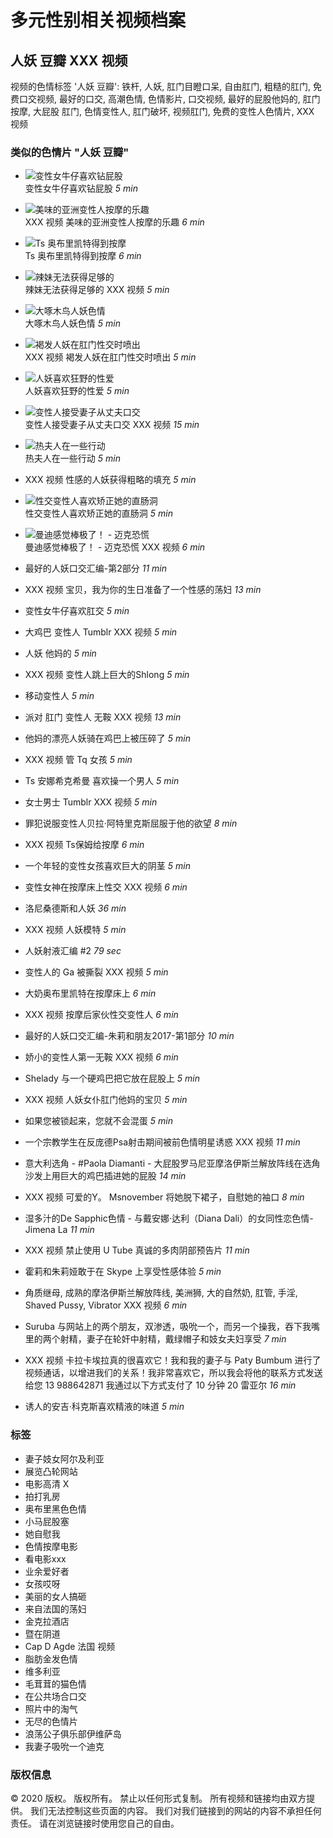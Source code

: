 # 多元性别相关视频档案

## 人妖 豆瓣 XXX 视频

视频的色情标签 '人妖 豆瓣': 铁杆, 人妖, 肛门目瞪口呆, 自由肛门, 粗糙的肛门, 免费口交视频, 最好的口交, 高潮色情, 色情影片, 口交视频, 最好的屁股他妈的, 肛门按摩, 大屁股 肛门, 色情变性人, 肛门破坏, 视频肛门, 免费的变性人色情片, XXX 视频

### 类似的色情片 "人妖 豆瓣"

-   ![变性女牛仔喜欢钻屁股](https://cdn77-pic.xvideos-cdn.com/videos/thumbs169ll/96/73/b4/9673b42dececa690a389ca9a758a2ab4-1/9673b42dececa690a389ca9a758a2ab4.3.jpg)  
    变性女牛仔喜欢钻屁股 _5 min_
  
-   ![美味的亚洲变性人按摩的乐趣](https://cdn77-pic.xvideos-cdn.com/videos/thumbs169ll/6d/ef/6c/6def6c767997fdb85d693848ef23eadd-1/6def6c767997fdb85d693848ef23eadd.19.jpg)  
    XXX 视频 美味的亚洲变性人按摩的乐趣 _6 min_

-   ![Ts 奥布里凯特得到按摩](https://cdn77-pic.xvideos-cdn.com/videos/thumbs169ll/15/80/77/158077742df34bdcf20ff9b3d64cc6ce-1/158077742df34bdcf20ff9b3d64cc6ce.8.jpg)  
    Ts 奥布里凯特得到按摩 _6 min_

-   ![辣妹无法获得足够的](https://cdn77-pic.xvideos-cdn.com/videos/thumbs169ll/77/b5/10/77b5107393a2091d9003273602d49d2a/77b5107393a2091d9003273602d49d2a.5.jpg)  
    辣妹无法获得足够的 XXX 视频 _5 min_

-   ![大啄木鸟人妖色情](https://cdn77-pic.xvideos-cdn.com/videos/thumbs169ll/90/dc/0d/90dc0deb5cd4d0974e4abab66d73f4cf/90dc0deb5cd4d0974e4abab66d73f4cf.27.jpg)  
    大啄木鸟人妖色情 _5 min_

-   ![褐发人妖在肛门性交时喷出](https://cdn77-pic.xvideos-cdn.com/videos/thumbs169ll/e2/81/71/e281719743812cd8d4d93c53bea8a585-1/e281719743812cd8d4d93c53bea8a585.6.jpg)  
    XXX 视频 褐发人妖在肛门性交时喷出 _5 min_

-   ![人妖喜欢狂野的性爱](https://cdn77-pic.xvideos-cdn.com/videos/thumbs169ll/8e/8b/aa/8e8baa2a2579449466fe06fe9e07218a-2/8e8baa2a2579449466fe06fe9e07218a.28.jpg)  
    人妖喜欢狂野的性爱 _5 min_

-   ![变性人接受妻子从丈夫口交](https://cdn77-pic.xvideos-cdn.com/videos/thumbs169ll/bd/f0/13/bdf013ed8079a4c82536613cea497580-1/bdf013ed8079a4c82536613cea497580.28.jpg)  
    变性人接受妻子从丈夫口交 XXX 视频 _15 min_

-   ![热夫人在一些行动](https://cdn77-pic.xvideos-cdn.com/videos/thumbs169ll/da/b8/4f/dab84f83e9af54de757f8a682565fd8a/dab84f83e9af54de757f8a682565fd8a.3.jpg)  
    热夫人在一些行动 _5 min_

-   XXX 视频 性感的人妖获得粗略的填充 _5 min_

-   ![性交变性人喜欢矫正她的直肠洞](https://cdn77-pic.xvideos-cdn.com/videos/thumbs169ll/16/67/50/1667509563e33f1947cf5620fcc85f1e/1667509563e33f1947cf5620fcc85f1e.29.jpg)  
    性交变性人喜欢矫正她的直肠洞 _5 min_

-   ![曼迪感觉棒极了！ - 迈克恐慌](https://cdn77-pic.xvideos-cdn.com/videos/thumbs169ll/11/4d/74/114d74109a5df42fce130fbeb38d0948/114d74109a5df42fce130fbeb38d0948.13.jpg)  
    曼迪感觉棒极了！ - 迈克恐慌 XXX 视频 _6 min_

-   最好的人妖口交汇编-第2部分 _11 min_

-   XXX 视频 宝贝，我为你的生日准备了一个性感的荡妇 _13 min_

-   变性女牛仔喜欢肛交 _5 min_

-   大鸡巴 变性人 Tumblr XXX 视频 _5 min_

-   人妖 他妈的 _5 min_

-   XXX 视频 变性人跳上巨大的Shlong _5 min_

-   移动变性人 _5 min_

-   派对 肛门 变性人 无鞍 XXX 视频 _13 min_

-   他妈的漂亮人妖骑在鸡巴上被压碎了 _5 min_

-   XXX 视频 管 Tq 女孩 _5 min_

-   Ts 安娜希克希曼 喜欢操一个男人 _5 min_

-   女士男士 Tumblr XXX 视频 _5 min_

-   罪犯说服变性人贝拉·阿特里克斯屈服于他的欲望 _8 min_

-   XXX 视频 Ts保姆给按摩 _6 min_

-   一个年轻的变性女孩喜欢巨大的阴茎 _5 min_

-   变性女神在按摩床上性交 XXX 视频 _6 min_

-   洛尼桑德斯和人妖 _36 min_

-   XXX 视频 人妖模特 _5 min_

-   人妖射液汇编 #2 _79 sec_

-   变性人的 Ga 被撕裂 XXX 视频 _5 min_

-   大奶奥布里凯特在按摩床上 _6 min_

-   XXX 视频 按摩后家伙性交变性人 _6 min_

-   最好的人妖口交汇编-朱莉和朋友2017-第1部分 _10 min_

-   娇小的变性人第一无鞍 XXX 视频 _6 min_

-   Shelady 与一个硬鸡巴把它放在屁股上 _5 min_

-   XXX 视频 人妖女仆肛门他妈的宝贝 _5 min_

-   如果您被锁起来，您就不会混蛋 _5 min_

-   一个宗教学生在反庞德Psa射击期间被前色情明星诱惑 XXX 视频 _11 min_

-   意大利选角 - #Paola Diamanti - 大屁股罗马尼亚摩洛伊斯兰解放阵线在选角沙发上用巨大的鸡巴插进她的屁股 _14 min_

-   XXX 视频 可爱的Y。 Msnovember 将她脱下裙子，自慰她的袖口 _8 min_

-   湿多汁的De Sapphic色情 - 与戴安娜·达利（Diana Dali）的女同性恋色情-Jimena La _11 min_

-   XXX 视频 禁止使用 U Tube 真诚的多肉阴部预告片 _11 min_

-   霍莉和朱莉娅敢于在 Skype 上享受性感体验 _5 min_

-   角质继母, 成熟的摩洛伊斯兰解放阵线, 美洲狮, 大的自然奶, 肛管, 手淫, Shaved Pussy, Vibrator XXX 视频 _6 min_

-   Suruba 与网站上的两个朋友，双渗透，吸吮一个，而另一个操我，吞下我嘴里的两个射精，妻子在轮奸中射精，戴绿帽子和妓女夫妇享受 _7 min_

-   XXX 视频 卡拉卡埃拉真的很喜欢它！我和我的妻子与 Paty Bumbum 进行了视频通话，以增进我们的关系！我非常喜欢它，所以我会将他的联系方式发送给您 13 988642871 我通过以下方式支付了 10 分钟 20 雷亚尔 _16 min_

-   诱人的安吉·科克斯喜欢精液的味道 _5 min_

### 标签
- 妻子妓女阿尔及利亚
- 展览凸轮网站
- 电影高清 X
- 拍打乳房
- 奥布里黑色色情
- 小马屁股塞
- 她自慰我
- 色情按摩电影
- 看电影xxx
- 业余爱好者
- 女孩哎呀
- 美丽的女人搞砸
- 来自法国的荡妇
- 金克拉酒店
- 暨在阴道
- Cap D Agde 法国 视频
- 脂肪金发色情
- 维多利亚
- 毛茸茸的猫色情
- 在公共场合口交
- 照片中的淘气
- 无尽的色情片
- 浪荡公子俱乐部伊维萨岛
- 我妻子吸吮一个迪克

### 版权信息
© 2020 版权。 版权所有。 禁止以任何形式复制。 所有视频和链接均由双方提供。 我们无法控制这些页面的内容。 我们对我们链接到的网站的内容不承担任何责任。 请在浏览链接时使用您自己的自由。